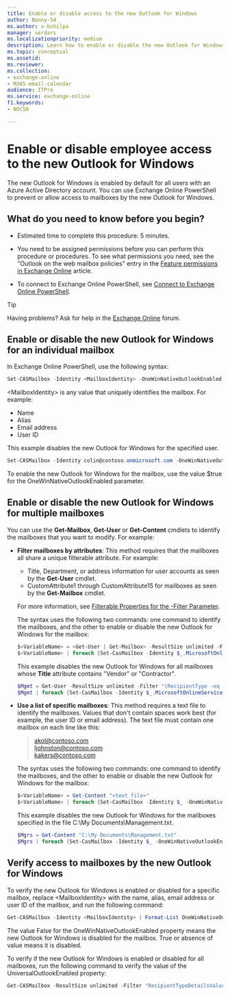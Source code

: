 ```yaml
---
title: Enable or disable access to the new Outlook for Windows 
author: Benny-54
ms.author: v-bshilpa
manager: serdars
ms.localizationpriority: medium
description: Learn how to enable or disable the new Outlook for Windows.
ms.topic: conceptual
ms.assetid: 
ms.reviewer: 
ms.collection: 
- exchange-online
- M365-email-calendar
audience: ITPro
ms.service: exchange-online
f1.keywords:
- NOCSH

---
```


# Enable or disable employee access to the new Outlook for Windows

The new Outlook for Windows is enabled by default for all users with an Azure Active Directory account. You can use Exchange Online PowerShell to prevent or allow access to mailboxes by the new Outlook for Windows.

## What do you need to know before you begin?

- Estimated time to complete this procedure: 5 minutes.

- You need to be assigned permissions before you can perform this procedure or procedures. To see what permissions you need, see the "Outlook on the web mailbox policies" entry in the [Feature permissions in Exchange Online](../../permissions-exo/feature-permissions.md) article.

- To connect to Exchange Online PowerShell, see [Connect to Exchange Online PowerShell](/powershell/exchange/connect-to-exchange-online-powershell).

> [!TIP]
> Having problems? Ask for help in the [Exchange Online](/answers/topics/office-exchange-server-itpro.html) forum.

## Enable or disable the new Outlook for Windows for an individual mailbox

In Exchange Online PowerShell, use the following syntax:

```PowerShell
Set-CASMailbox -Identity <MailboxIdentity> -OneWinNativeOutlookEnabled <$true | $false>
```

\<MailboxIdentity\> is any value that uniquely identifies the mailbox. For example:

- Name
- Alias
- Email address
- User ID

This example disables the new Outlook for Windows for the specified user.

```PowerShell
Set-CASMailbox -Identity colin@contoso.onmicrosoft.com -OneWinNativeOutlookEnabled $false
```

To enable the new Outlook for Windows for the mailbox, use the value $true for the OneWinNativeOutlookEnabled parameter.

## Enable or disable the new Outlook for Windows for multiple mailboxes

You can use the **Get-Mailbox**, **Get-User** or **Get-Content** cmdlets to identify the mailboxes that you want to modify. For example:

- **Filter mailboxes by attributes**: This method requires that the mailboxes all share a unique filterable attribute. For example:

  - Title, Department, or address information for user accounts as seen by the **Get-User** cmdlet.
  - CustomAttribute1 through CustomAttribute15 for mailboxes as seen by the **Get-Mailbox** cmdlet.

  For more information, see [Filterable Properties for the -Filter Parameter](/powershell/exchange/filter-properties).

  The syntax uses the following two commands: one command to identify the mailboxes, and the other to enable or disable the new Outlook for Windows for the mailbox:

    ```PowerShell
    $<VariableName> = <Get-User | Get-Mailbox> -ResultSize unlimited -Filter <Filter>
    $<VariableName> | foreach {Set-CasMailbox -Identity $_.MicrosoftOnlineServicesID -OneWinNativeOutlookEnabled <$true | $false>}
    ```

    This example disables the new Outlook for Windows for all mailboxes whose **Title** attribute contains "Vendor" or "Contractor".

    ```PowerShell
    $Mgmt = Get-User -ResultSize unlimited -Filter "(RecipientType -eq 'UserMailbox') -and (Title -like '*Vendor*' -or Title -like '*Contractor*')"
    $Mgmt | foreach {Set-CasMailbox -Identity $_.MicrosoftOnlineServicesID -OneWinNativeOutlookEnabled $false}
    ```

- **Use a list of specific mailboxes**: This method requires a text file to identify the mailboxes. Values that don't contain spaces work best (for example, the user ID or email address). The text file must contain one mailbox on each line like this:

  > akol@contoso.com <br/> ljohnston@contoso.com <br/> kakers@contoso.com

  The syntax uses the following two commands: one command to identify the mailboxes, and the other to enable or disable the new Outlook for Windows for the mailbox:

  ```PowerShell
  $<VariableName> = Get-Content "<text file>"
  $<VariableName> | foreach {Set-CasMailbox -Identity $_ -OneWinNativeOutlookEnabled <$true | $false>}
  ```

  This example disables the new Outlook for Windows for the mailboxes specified in the file C:\My Documents\Management.txt.

  ```PowerShell
  $Mgrs = Get-Content "C:\My Documents\Management.txt"
  $Mgrs | foreach {Set-CasMailbox -Identity $_ -OneWinNativeOutlookEnabled $false}
  ```

## Verify access to mailboxes by the new Outlook for Windows

To verify the new Outlook for Windows is enabled or disabled for a specific mailbox, replace \<MailboxIdentity\> with the name, alias, email address or user ID of the mailbox, and run the following command:

```PowerShell
Get-CASMailbox -Identity <MailboxIdentity> | Format-List OneWinNativeOutlookEnabled
```

The value False for the OneWinNativeOutlookEnabled property means the new Outlook for Windows is disabled for the mailbox. True or absence of value means it is disabled.

To verify if the new Outlook for Windows is enabled or disabled for all mailboxes, run the following command to verify the value of the UniversalOutlookEnabled property:

```PowerShell
Get-CASMailbox -ResultSize unlimited -Filter "RecipientTypeDetailsValue -eq 'UserMailbox'" | Format-Table Name,PrimarySMTPAddress,OneWinNativeOutlookEnabled
```
